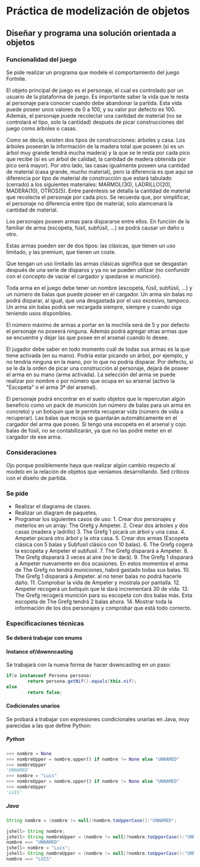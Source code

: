 # Práctica de modelización de objetos
## Diseñar y programa una solución orientada a objetos

### Funcionalidad del juego

Se pide realizar un programa que modele el comportamiento del juego Fortnite.

El objeto principal de juego es el personaje, el cual es controlado por un usuario de la plataforma de juego. Es importante saber la vida que le resta al personaje para conocer cuando debe abandonar la partida. Esta vida puede poseer unos valores de 0 a 100, y su valor por defecto es 100. Además, el personaje puede recolectar una cantidad de material (no se controlará el tipo, solo la cantidad) después de picar construcciones del juego como árboles o casas.

Como se decía, existen dos tipos de construcciones: árboles y casa. Los árboles poseerán la información de la madera total que poseen (si es un árbol muy grande tendrá mucha madera) y la que se le resta por cada pico que recibe (si es un árbol de calidad, la cantidad de madera obtenida por pico será mayor). Por otro lado, las casas igualmente poseen una cantidad de material (casa grande, mucho material), pero la diferencia es que aquí se diferencia por tipo de material de construcción que estará tabulado (cerrado) a los siguientes materiales: MARMOL(30), LADRILLO(20), MADERA(10), OTROS(5). Entre paréntesis se detalla la cantidad de material que recolecta el personaje por cada pico. Se recuerda que, por simplificar, el personaje no diferencia entre tipo de material, solo alamcenará la cantidad de material.

Los personajes poseen armas para dispararse entre ellos. En función de la familiar de arma (escopeta, fúsil, subfúsil, ...) se podrá causar un daño u otro.

Estas armas pueden ser de dos tipos: las clásicas, que tienen un uso limitado, y las premium, que tienen un coste. 

Que tengan un uso limitado las armas clásicas significa que se desgastan después de una serie de disparos y ya no se pueden utilizar (no confunidir con el concepto de vaciar el cargador y quedarse si munición).

Toda arma en el juego debe tener un nombre (escopeta, fúsil, subfúsil, ...) y un número de balas que puede poseer en el cargador. Un arma sin balas no podrá disparar, al igual, que una desgastada por el uso excesivo, tampoco. Un arma sin balas podrá ser recargada siempre, siempre y cuando siga teniendo usos disponibles.

El número máximo de armas a portar en la mochila será de 5 y por defecto el personaje no poseerá ninguna. Además podrá agregar otras armas que se encuentre y dejar las que posee en el arsenal cuando lo desee.

El jugador debe saber en todo momento cuál de todas sus armas es la que tiene activada (en su mano). Podría estar picando un árbol, por ejemplo, y no tendría ninguna en la mano, por lo que no podría disparar. Por defecto, si se le da la orden de picar una construcción al personaje, dejará de poseer el arma en su mano (arma activada). La selección del arma se puede realizar por nombre o por número que ocupa en su arsenal (activo la "Escopeta" o el arma 3ª del arsenal).

El personaje podrá encontrar en el suelo objetos que le repercutan algún beneficio como un pack de munición (un número de balas para un arma en concreto) y un botiquin que le permita recuperar vida (número de vida a recuperar). Las balas que recoja se guardarán automáticamente en el cargador del arma que poseo. Si tengo una escopeta en el arsenal y cojo balas de fúsil, no se contabilizarán, ya que no las podré meter en el cargador de ese arma. 

### Consideraciones

Ojo porque posiblemente haya que realizar algún cambio respecto al modelo en la relación de objetos que veníamos desarrollando. Sed críticos con el diseño de partida.

### Se pide

- Realizar el diagrama de clases.
- Realizar un diagram de paquetes.
- Programar los siguientes casos de uso:
        1. Crear dos personajes y meterlos en un array: The Grefg y Ampeter.
        2. Crear dos árboles y dos casas (madera y ladrillo)
        3. The Grefg 1 picará un árbol y una casa.
        4. Ampeter picará otro árbol y la otra casa.
        5. Crear dos armas (Escopeta clásica con 5 balas y Subfusil clásico con 10 balas).
        6. The Grefg cogerá la escopeta y Ampeter el subfusil.
        7. The Grefg disparará a Ampeter.
        8. The Grefg disparará 3 veces al aire (no le dará).
        9. The Grefg 1 disparará a Ampeter nuevamente en dos ocasiones. En estos momentos el arma de The Grefg no tendrá municiones, habrá gastado todas sus balas. 
        10. The Grefg 1 disparará a Ampeter. al no tener balas no podrá hacerle daño.
        11. Comprobar la vida de Ampeter y mostrala por pantalla.
        12. Ampeter recogerá un botiquín que le dará incrementará 30 de vida.
        13. The Grefg recogerá munición para su escopeta con dos balas más. Esta escopeta de The Grefg tendrá 2 balas ahora.
        14. Mostrar toda la información de los dos personajes y comprobar que está todo correcto.


### Especificaciones técnicas

#### Se deberá trabajar con enums

#### Instance of/downncasting

Se trabajará con la nueva forma de hacer downcasting en un paso:
```java
if(o instanceof Persona persona)
        return persona.getNif().equals(this.nif);
else
        return false;

```

#### Codicionales unarios

Se probará a trabajar con expresiones condicionales unarias en Java, muy parecidas a las que define Python:

##### Python

```python
>>> nombre = None
>>> nombreUpper = nombre.upper() if nombre != None else "UNNAMED"
>>> nombreUpper
'UNNAMED'
>>> nombre = "Luis"
>>> nombreUpper = nombre.upper() if nombre != None else "UNNAMED"
>>> nombreUpper
'LUIS'
```

##### Java
```java
String nombre = (nombre != null)?nombre.toUpperCase():"UNNAMED";

jshell> String nombre;
jshell> String nombreUpper = (nombre != null)?nombre.toUpperCase():"UNNAMED";
nombre ==> "UNNAMED"
jshell> nombre = "Luis";
jshell> String nombreUpper = (nombre != null)?nombre.toUpperCase():"UNNAMED";
nombre ==> "LUIS"
```
